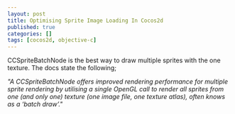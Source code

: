 ```yaml
---
layout: post
title: Optimising Sprite Image Loading In Cocos2d
published: true
categories: []
tags: [cocos2d, objective-c]
---
```

CCSpriteBatchNode is the best way to draw multiple sprites with the one texture. The docs state the following;

*"A CCSpriteBatchNode offers improved rendering performance for multiple sprite rendering by utilising a single OpenGL call to render all sprites from one (and only one) texture (one image file, one texture atlas), often knows as a ‘batch draw’."*

